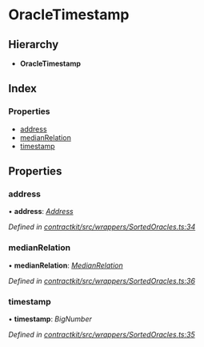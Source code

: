 # OracleTimestamp

## Hierarchy

* **OracleTimestamp**

## Index

### Properties

* [address](_wrappers_sortedoracles_.oracletimestamp.md#address)
* [medianRelation](_wrappers_sortedoracles_.oracletimestamp.md#medianrelation)
* [timestamp](_wrappers_sortedoracles_.oracletimestamp.md#timestamp)

## Properties

### address

• **address**: [_Address_](../external-modules/_base_.md#address)

_Defined in_ [_contractkit/src/wrappers/SortedOracles.ts:34_](https://github.com/celo-org/celo-monorepo/blob/master/packages/contractkit/src/wrappers/SortedOracles.ts#L34)

### medianRelation

• **medianRelation**: [_MedianRelation_](../enums/_wrappers_sortedoracles_.medianrelation.md)

_Defined in_ [_contractkit/src/wrappers/SortedOracles.ts:36_](https://github.com/celo-org/celo-monorepo/blob/master/packages/contractkit/src/wrappers/SortedOracles.ts#L36)

### timestamp

• **timestamp**: _BigNumber_

_Defined in_ [_contractkit/src/wrappers/SortedOracles.ts:35_](https://github.com/celo-org/celo-monorepo/blob/master/packages/contractkit/src/wrappers/SortedOracles.ts#L35)

